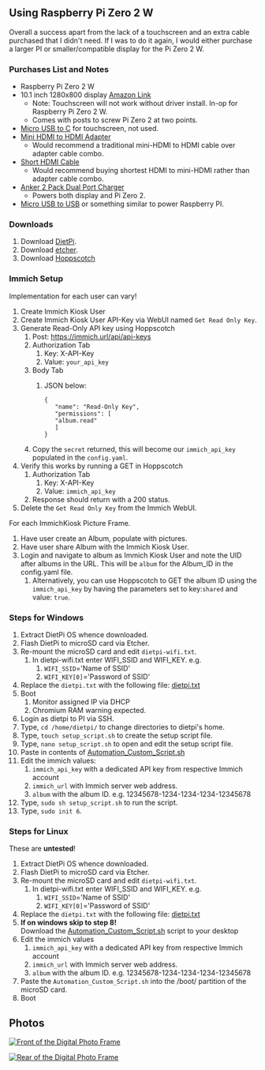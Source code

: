 ## Using Raspberry Pi Zero 2 W

Overall a success apart from the lack of a touchscreen and an extra cable purchased that I didn't need. If I was to do it again, I would either purchase a larger PI or smaller/compatible display for the Pi Zero 2 W.

### Purchases List and Notes

- Raspberry Pi Zero 2 W
- 10.1 inch 1280x800 display [Amazon Link](https://www.amazon.com/dp/B0BPM9VTY6)
  - Note: Touchscreen will not work without driver install. In-op for Raspberry Pi Zero 2 W.
  - Comes with posts to screw Pi Zero 2 at two points.
- [Micro USB to C](https://www.amazon.com/dp/B0746NHSCZ) for touchscreen, not used.
- [Mini HDMI to HDMI Adapter](https://www.amazon.com/dp/B09MD23K4X)
  - Would recommend a traditional mini-HDMI to HDMI cable over adapter cable combo.
- [Short HDMI Cable](https://www.amazon.com/dp/B0B5KN6853)
  - Would recommend buying shortest HDMI to mini-HDMI rather than adapter cable combo.
- [Anker 2 Pack Dual Port Charger](https://www.amazon.com/Charger-Anker-Foldable-PowerPort-Samsung/dp/B07DFWKBF7)
  - Powers both display and Pi Zero 2.
- [Micro USB to USB](https://www.amazon.com/YOKIVE-Switch-Extension-Reduced-6-56-Feet/dp/B0BGSKFLS5) or something similar to power Raspberry PI.

### Downloads

1. Download [DietPi](https://dietpi.com/#download).
2. Download [etcher](https://etcher.balena.io/).
3. Download [Hoppscotch](https://hoppscotch.io/)

### Immich Setup

Implementation for each user can vary!

1. Create Immich Kiosk User
2. Create Immich Kiosk User API-Key via WebUI named `Get Read Only Key`.
3. Generate Read-Only API key using Hoppscotch
   1. Post: https://immich.url/api/api-keys
   2. Authorization Tab
      1. Key: X-API-Key
      2. Value: `your_api_key`
   3. Body Tab
      1. JSON below:

             {
                "name": "Read-Only Key",
                "permissions": [
                "album.read"
                ]
             }
   4. Copy the `secret` returned, this will become our `immich_api_key` populated in the `config.yaml`.
4. Verify this works by running a GET in Hoppscotch
   1. Authorization Tab
      1. Key: X-API-Key
      2. Value: `immich_api_key`
   2. Response should return with a 200 status.
5. Delete the `Get Read Only Key` from the Immich WebUI.

For each ImmichKiosk Picture Frame.

1. Have user create an Album, populate with pictures.
2. Have user share Album with the Immich Kiosk User.
3. Login and navigate to album as Immich Kiosk User and note the UID after albums in the URL. This will be `album` for the Album_ID in the config.yaml file.
   1. Alternatively, you can use Hoppscotch to GET the album ID using the `immich_api_key` by having the parameters set to key:`shared` and value: `true`.

### Steps for Windows

1. Extract DietPi OS whence downloaded.
2. Flash DietPi to microSD card via Etcher.
3. Re-mount the microSD card and edit `dietpi-wifi.txt`.
   1. In dietpi-wifi.txt enter WIFI_SSID and WIFI_KEY. e.g.
      1. `WIFI_SSID`='Name of SSID'
      2. `WIFI_KEY[0]`='Password of SSID'
4. Replace the `dietpi.txt` with the following file: [dietpi.txt](https://github.com/adamzvolanek/DevRack/blob/main/immich-kiosk-project/dietpi.txt)
5. Boot
   1. Monitor assigned IP via DHCP
   2. Chromium RAM warning expected.
6. Login as dietpi to PI via SSH.
7. Type, `cd /home/dietpi/` to change directories to dietpi's home.
8. Type, `touch setup_script.sh` to create the setup script file.
9. Type, `nano setup_script.sh` to open and edit the setup script file.
10. Paste in contents of [Automation_Custom_Script.sh](https://github.com/adamzvolanek/DevRack/blob/main/immich-kiosk-project/Automation_Custom_Script.sh)
11. Edit the immich values:
    1. `immich_api_key` with a dedicated API key from respective Immich account
    2. `immich_url` with Immich server web address.
    3. `album` with the album ID. e.g. 12345678-1234-1234-1234-12345678
12. Type, `sudo sh setup_script.sh` to run the script.
13. Type, `sudo init 6`.

### Steps for Linux

These are **untested**!

1. Extract DietPi OS whence downloaded.
2. Flash DietPi to microSD card via Etcher.
3. Re-mount the microSD card and edit `dietpi-wifi.txt`.
   1. In dietpi-wifi.txt enter WIFI_SSID and WIFI_KEY. e.g.
      1. `WIFI_SSID`='Name of SSID'
      2. `WIFI_KEY[0]`='Password of SSID'
4. Replace the `dietpi.txt` with the following file: [dietpi.txt](https://github.com/adamzvolanek/DevRack/blob/main/immich-kiosk-project/dietpi.txt)
5. **If on windows skip to step 8!** <br/> Download the [Automation_Custom_Script.sh](https://github.com/adamzvolanek/DevRack/blob/main/immich-kiosk-project/Automation_Custom_Script.sh) script to your desktop
6. Edit the immich values
    1. `immich_api_key` with a dedicated API key from respective Immich account
    2. `immich_url` with Immich server web address.
    3. `album` with the album ID. e.g. 12345678-1234-1234-1234-12345678
7. Paste the `Automation_Custom_Script.sh` into the /boot/ partition of the microSD card.
8. Boot

## Photos

[![Front of the Digital Photo Frame](https://docs.adamzvolanek.com/uploads/images/gallery/2025-02/scaled-1680-/epf0vZFEU8j0XD0C-pxl-20250205-023059383.jpg)](https://docs.adamzvolanek.com/uploads/images/gallery/2025-02/epf0vZFEU8j0XD0C-pxl-20250205-023059383.jpg)

[![Rear of the Digital Photo Frame](https://docs.adamzvolanek.com/uploads/images/gallery/2025-02/scaled-1680-/dp3HZIy5ZVwGBLr1-pxl-20250205-022739548.jpg)](https://docs.adamzvolanek.com/uploads/images/gallery/2025-02/dp3HZIy5ZVwGBLr1-pxl-20250205-022739548.jpg)